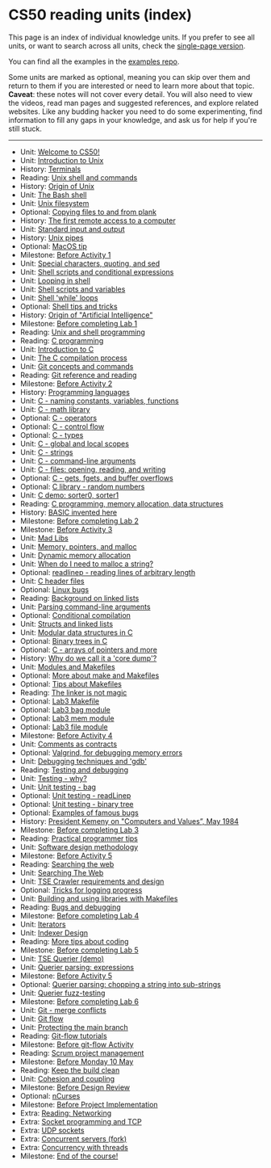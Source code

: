 # CS50 reading units (index)
<!-- DO NOT EDIT THIS FILE... see ../build.py -->

This page is an index of individual knowledge units.
If you prefer to see all units, or want to search across all units,
check the [single-page version](all.md).

You can find all the examples in the [examples repo](https://github.com/CS50Dartmouth21FS1/examples).

Some units are marked as optional, meaning you can skip over them and return to them if you are interested or need to learn more about that topic.
**Caveat**: these notes will not cover every detail.
You will also need to view the videos, read man pages and suggested references, and explore related websites.
Like any budding hacker you need to do some experimenting, find information to fill any gaps in your knowledge, and ask us for help if you're still stuck.

---


* Unit: [Welcome to CS50!](overview.md)
* Unit: [Introduction to Unix](intro-unix.md)
* History: [Terminals](hist-terminal.md)
* Reading: [Unix shell and commands](read-unix.md)
* History: [Origin of Unix](hist-unix.md)
* Unit: [The Bash shell](bash-intro.md)
* Unit: [Unix filesystem](bash-files.md)
* Optional: [Copying files to and from plank](scp.md)
* History: [The first remote access to a computer](hist-stibitz.md)
* Unit: [Standard input and output](bash-stdin-out.md)
* History: [Unix pipes](hist-pipes.md)
* Optional: [MacOS tip](macos.md)
* Milestone: [Before Activity 1](milestone.md)
* Unit: [Special characters, quoting, and sed](bash-quoting.md)
* Unit: [Shell scripts and conditional expressions](bash-conditional.md)
* Unit: [Looping in shell](bash-loops.md)
* Unit: [Shell scripts and variables](bash-script.md)
* Unit: [Shell 'while' loops](bash-while.md)
* Optional: [Shell tips and tricks](bash-tips.md)
* History: [Origin of "Artificial Intelligence"](hist-ai.md)
* Milestone: [Before completing Lab 1](milestone.md)
* Reading: [Unix and shell programming](read-shell.md)
* Reading: [C programming](read-c1.md)
* Unit: [Introduction to C](c-intro.md)
* Unit: [The C compilation process](c-compile.md)
* Unit: [Git concepts and commands](git.md)
* Reading: [Git reference and reading](read-git.md)
* Milestone: [Before Activity 2](milestone.md)
* History: [Programming languages](hist-c.md)
* Unit: [C - naming constants, variables, functions](c-names.md)
* Unit: [C - math library](c-math.md)
* Optional: [C - operators](c-operators.md)
* Optional: [C - control flow](c-flow.md)
* Optional: [C - types](c-types.md)
* Unit: [C - global and local scopes](c-scopes.md)
* Unit: [C - strings](c-string.md)
* Unit: [C - command-line arguments](c-args.md)
* Unit: [C - files: opening, reading, and writing](c-stdio.md)
* Optional: [C - gets, fgets, and buffer overflows](c-gets.md)
* Optional: [C library - random numbers](random.md)
* Unit: [C demo: sorter0, sorter1](c-sorter01.md)
* Reading: [C programming, memory allocation, data structures](read-c2.md)
* History: [BASIC invented here](hist-basic.md)
* Milestone: [Before completing Lab 2](milestone.md)
* Milestone: [Before Activity 3](milestone.md)
* Unit: [Mad Libs](madlibs.md)
* Unit: [Memory, pointers, and malloc](memory.md)
* Unit: [Dynamic memory allocation](malloc.md)
* Unit: [When do I need to malloc a string?](malloc-when.md)
* Optional: [readlinep - reading lines of arbitrary length](readlinep.md)
* Unit: [C header files](headerfiles.md)
* Optional: [Linux bugs](read-linux-bugs.md)
* Reading: [Background on linked lists](read-linked-lists.md)
* Unit: [Parsing command-line arguments](parseArgs.md)
* Optional: [Conditional compilation](c-conditional-compilation.md)
* Unit: [Structs and linked lists](structs.md)
* Unit: [Modular data structures in C](modules.md)
* Optional: [Binary trees in C](trees.md)
* Optional: [C - arrays of pointers and more](c-arrays.md)
* History: [Why do we call it a 'core dump'?](core-memory.md)
* Unit: [Modules and Makefiles](makefiles1.md)
* Optional: [More about make and Makefiles](makefiles2.md)
* Optional: [Tips about Makefiles](makefiles-tips.md)
* Reading: [The linker is not magic](read-linker.md)
* Optional: [Lab3 Makefile](lab3-Makefile.md)
* Optional: [Lab3 bag module](lab3-bag.md)
* Optional: [Lab3 mem module](lab3-mem.md)
* Optional: [Lab3 file module](lab3-file.md)
* Milestone: [Before Activity 4](milestone.md)
* Unit: [Comments as contracts](contracts.md)
* Optional: [Valgrind, for debugging memory errors](valgrind.md)
* Unit: [Debugging techniques and 'gdb'](gdb.md)
* Reading: [Testing and debugging](read-test.md)
* Unit: [Testing - why?](testing-intro.md)
* Unit: [Unit testing - bag](testing-bag.md)
* Optional: [Unit testing - readLinep](testing-readlinep.md)
* Optional: [Unit testing - binary tree](testing-trees.md)
* Optional: [Examples of famous bugs](testing-bugs.md)
* History: [President Kemeny on "Computers and Values”, May 1984](kemeny.md)
* Milestone: [Before completing Lab 3](milestone.md)
* Reading: [Practical programmer tips](read-design.md)
* Unit: [Software design methodology](design.md)
* Milestone: [Before Activity 5](milestone.md)
* Reading: [Searching the web](read-search.md)
* Unit: [Searching The Web](search.md)
* Unit: [TSE Crawler requirements and design](crawler.md)
* Optional: [Tricks for logging progress](crawler-logging.md)
* Unit: [Building and using libraries with Makefiles](libraries.md)
* Reading: [Bugs and debugging](read-bugs.md)
* Milestone: [Before completing Lab 4](milestone.md)
* Unit: [Iterators](iterators.md)
* Unit: [Indexer Design](indexer.md)
* Reading: [More tips about coding](read-coding.md)
* Milestone: [Before completing Lab 5](milestone.md)
* Unit: [TSE Querier (demo)](querier.md)
* Unit: [Querier parsing: expressions](querier-expressions.md)
* Milestone: [Before Activity 5](milestone.md)
* Optional: [Querier parsing: chopping a string into sub-strings](querier-chop.md)
* Unit: [Querier fuzz-testing](querier-testing.md)
* Milestone: [Before completing Lab 6](milestone.md)
* Unit: [Git - merge conflicts](git-conflict.md)
* Unit: [Git flow](git-flow.md)
* Unit: [Protecting the main branch](protect-main.md)
* Reading: [Git-flow tutorials](read-git-flow.md)
* Milestone: [Before git-flow Activity](milestone.md)
* Reading: [Scrum project management](read-scrum.md)
* Milestone: [Before Monday 10 May](milestone.md)
* Reading: [Keep the build clean](read-clean.md)
* Unit: [Cohesion and coupling](cohesion.md)
* Milestone: [Before Design Review](milestone.md)
* Optional: [nCurses](ncurses.md)
* Milestone: [Before Project Implementation](milestone.md)
* Extra: [Reading: Networking](read-network.md)
* Extra: [Socket programming and TCP](sockets.md)
* Extra: [UDP sockets](udp.md)
* Extra: [Concurrent servers (fork)](fork.md)
* Extra: [Concurrency with threads](threads.md)
* Milestone: [End of the course!](milestone.md)
<!-- END -->
